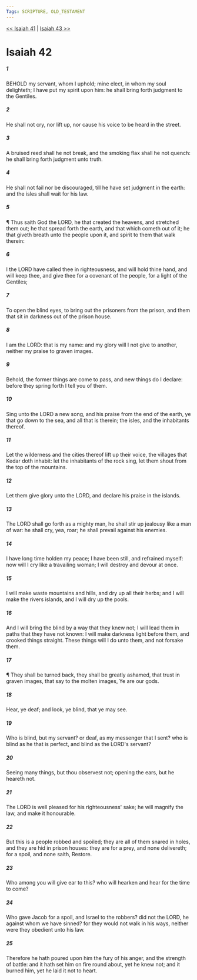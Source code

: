 ```yaml
---
Tags: SCRIPTURE, OLD_TESTAMENT
---
```


[<< Isaiah 41](OLD_TESTAMENT/23_Isaiah/Isaiah_41.md) | [Isaiah 43 >>](OLD_TESTAMENT/23_Isaiah/Isaiah_43.md)

# Isaiah 42

##### 1

BEHOLD my servant, whom I uphold; mine elect, in whom my soul delighteth; I have put my spirit upon him: he shall bring forth judgment to the Gentiles.

##### 2

He shall not cry, nor lift up, nor cause his voice to be heard in the street.

##### 3

A bruised reed shall he not break, and the smoking flax shall he not quench: he shall bring forth judgment unto truth.

##### 4

He shall not fail nor be discouraged, till he have set judgment in the earth: and the isles shall wait for his law.

##### 5

¶ Thus saith God the LORD, he that created the heavens, and stretched them out; he that spread forth the earth, and that which cometh out of it; he that giveth breath unto the people upon it, and spirit to them that walk therein:

##### 6

I the LORD have called thee in righteousness, and will hold thine hand, and will keep thee, and give thee for a covenant of the people, for a light of the Gentiles;

##### 7

To open the blind eyes, to bring out the prisoners from the prison, and them that sit in darkness out of the prison house.

##### 8

I am the LORD: that is my name: and my glory will I not give to another, neither my praise to graven images.

##### 9

Behold, the former things are come to pass, and new things do I declare: before they spring forth I tell you of them.

##### 10

Sing unto the LORD a new song, and his praise from the end of the earth, ye that go down to the sea, and all that is therein; the isles, and the inhabitants thereof.

##### 11

Let the wilderness and the cities thereof lift up their voice, the villages that Kedar doth inhabit: let the inhabitants of the rock sing, let them shout from the top of the mountains.

##### 12

Let them give glory unto the LORD, and declare his praise in the islands.

##### 13

The LORD shall go forth as a mighty man, he shall stir up jealousy like a man of war: he shall cry, yea, roar; he shall prevail against his enemies.

##### 14

I have long time holden my peace; I have been still, and refrained myself: now will I cry like a travailing woman; I will destroy and devour at once.

##### 15

I will make waste mountains and hills, and dry up all their herbs; and I will make the rivers islands, and I will dry up the pools.

##### 16

And I will bring the blind by a way that they knew not; I will lead them in paths that they have not known: I will make darkness light before them, and crooked things straight. These things will I do unto them, and not forsake them.

##### 17

¶ They shall be turned back, they shall be greatly ashamed, that trust in graven images, that say to the molten images, Ye are our gods.

##### 18

Hear, ye deaf; and look, ye blind, that ye may see.

##### 19

Who is blind, but my servant? or deaf, as my messenger that I sent? who is blind as he that is perfect, and blind as the LORD's servant?

##### 20

Seeing many things, but thou observest not; opening the ears, but he heareth not.

##### 21

The LORD is well pleased for his righteousness' sake; he will magnify the law, and make it honourable.

##### 22

But this is a people robbed and spoiled; they are all of them snared in holes, and they are hid in prison houses: they are for a prey, and none delivereth; for a spoil, and none saith, Restore.

##### 23

Who among you will give ear to this? who will hearken and hear for the time to come?

##### 24

Who gave Jacob for a spoil, and Israel to the robbers? did not the LORD, he against whom we have sinned? for they would not walk in his ways, neither were they obedient unto his law.

##### 25

Therefore he hath poured upon him the fury of his anger, and the strength of battle: and it hath set him on fire round about, yet he knew not; and it burned him, yet he laid it not to heart.
